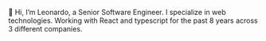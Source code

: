 👋 Hi, I’m Leonardo, a Senior Software Engineer. I specialize in web technologies. Working with React and typescript for the past 8 years across 3 different companies.


<!---
polymathBTC/polymathBTC is a ✨ special ✨ repository because its `README.md` (this file) appears on your GitHub profile.
You can click the Preview link to take a look at your changes.
--->
